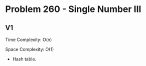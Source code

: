 # Problem 260 - Single Number III

## V1

Time Complexity: O(n)

Space Complexity: O(1)

- Hash table.
